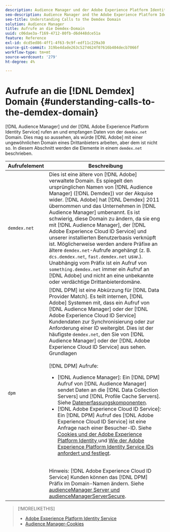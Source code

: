 ```yaml
---
description: Audience Manager und der Adobe Experience Platform Identity Service rufen Daten von der Domain demdex.net auf und empfangen diese. Dies mag so aussehen, als ob Adobe mit einer ungewöhnlichen Domain eines Drittanbieters arbeitet, aber dem ist nicht so. In diesem Abschnitt werden die Elemente in einem demdex.net-Aufruf beschrieben.
seo-description: Audience Manager and the Adobe Experience Platform Identity Service make calls to and receive data from the demdex.net domain. This may seem like Adobe is working with an unusual third-party domain, but this is not the case. This section describes the elements in a demdex.net call.
seo-title: Understanding Calls to the Demdex Domain
solution: Audience Manager
title: Aufrufe an die Demdex-Domain
uuid: c06dae3a-f169-4712-80fb-d6d448dce51a
feature: Reference
exl-id: dcd5ed86-4ff1-4f63-9c9f-edf11c229a30
source-git-commit: 319be4dade263c5274624f07616b404decb7066f
workflow-type: tm+mt
source-wordcount: '279'
ht-degree: 4%

---
```


# Aufrufe an die [!DNL Demdex] Domain {#understanding-calls-to-the-demdex-domain}

[!DNL Audience Manager] und der [!DNL Adobe Experience Platform Identity Service] rufen an und empfangen Daten von der `demdex.net` Domain. Dies mag so aussehen, als würde [!DNL Adobe] mit einer ungewöhnlichen Domain eines Drittanbieters arbeiten, aber dem ist nicht so. In diesem Abschnitt werden die Elemente in einem `demdex.net` beschrieben.

| Aufrufelement | Beschreibung |
|---|---|
| `demdex.net` | Dies ist eine ältere von [!DNL Adobe] verwaltete Domain. Es spiegelt den ursprünglichen Namen von [!DNL Audience Manager] ([!DNL Demdex]) vor der Akquise wider. [!DNL Adobe] hat [!DNL Demdex] 2011 übernommen und das Unternehmen in [!DNL Audience Manager] umbenannt. Es ist schwierig, diese Domain zu ändern, da sie eng mit [!DNL Audience Manager], der [!DNL Adobe Experience Cloud ID Service] und unserer installierten Benutzerbasis verknüpft ist. Möglicherweise werden andere Präfixe an ältere `demdex.net`-Aufrufe angehängt (z. B. `dcs.demdex.net`, `fast.demdex.net` usw.). Unabhängig vom Präfix ist ein Aufruf von `something.demdex.net` immer ein Aufruf an [!DNL Adobe] und nicht an eine unbekannte oder verdächtige Drittanbieterdomäne. |
| `dpm` | [!DNL DPM] ist eine Abkürzung für [!DNL Data Provider Match]. Es teilt internen, [!DNL Adobe] Systemen mit, dass ein Aufruf von [!DNL Audience Manager] oder der [!DNL Adobe Experience Cloud ID Service] Kundendaten zur Synchronisierung oder zur Anforderung einer ID weitergibt. Dies ist der häufigste `demdex.net`, den Sie von [!DNL Audience Manager] oder der [!DNL Adobe Experience Cloud ID Service] aus sehen. Grundlagen <br><br>[!DNL DPM] Aufrufe: <ul><li>[!DNL Audience Manager]: Ein [!DNL DPM] Aufruf von [!DNL Audience Manager] sendet Daten an die [!DNL Data Collection Servers] und [!DNL Profile Cache Servers]. Siehe [Datenerfassungskomponenten](../reference/system-components/components-data-collection.md).</li><li>[!DNL Adobe Experience Cloud ID Service]: Ein [!DNL DPM] Aufruf des [!DNL Adobe Experience Cloud ID Service] ist eine Anfrage nach einer Besucher-ID. Siehe [Cookies und der Adobe Experience Platform Identity ](https://experienceleague.adobe.com/docs/id-service/using/intro/cookies.html) und [Wie der Adobe Experience Platform Identity Service IDs anfordert und festlegt](https://experienceleague.adobe.com/docs/id-service/using/intro/id-request.html).</li></ul><br>Hinweis: [!DNL Adobe Experience Cloud ID Service] Kunden können das [!DNL DPM] Präfix im Domain-Namen ändern. Siehe [audienceManager Server und audienceManagerServerSecure](https://experienceleague.adobe.com/docs/id-service/using/id-service-api/configurations/subdomain-config.html). |

>[!MORELIKETHIS]
>
>* [Adobe Experience Platform Identity Service](https://experienceleague.adobe.com/docs/id-service/using/home.html)
>* [Audience Manager-Cookies](https://experienceleague.adobe.com/docs/core-services/interface/ec-cookies/cookies-am.html)
